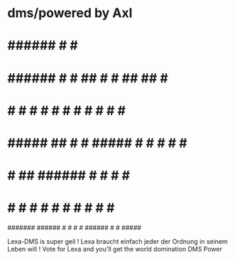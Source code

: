 # dms/powered by Axl

#                                  ######  #     #  #####  
#       ###### #    #   ##         #     # ##   ## #     # 
#       #       #  #   #  #        #     # # # # # #       
#       #####    ##   #    # ##### #     # #  #  #  #####  
#       #        ##   ######       #     # #     #       # 
#       #       #  #  #    #       #     # #     # #     # 
####### ###### #    # #    #       ######  #     #  #####  


Lexa-DMS is super geil !
Lexa braucht einfach jeder der Ordnung in seinem Leben will !
Vote for Lexa and you'll get the world domination DMS Power
